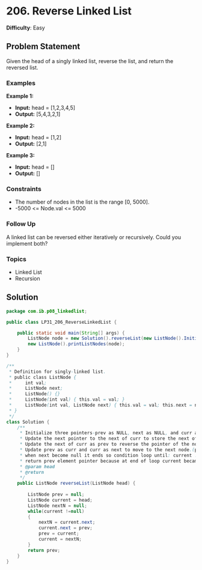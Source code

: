 # 206. Reverse Linked List

**Difficulty**: Easy

## Problem Statement
Given the head of a singly linked list, reverse the list, and return the reversed list.

### Examples

**Example 1:**
- **Input:** head = [1,2,3,4,5]
- **Output:** [5,4,3,2,1]

**Example 2:**
- **Input:** head = [1,2]
- **Output:** [2,1]

**Example 3:**
- **Input:** head = []
- **Output:** []

### Constraints
- The number of nodes in the list is the range [0, 5000].
- -5000 <= Node.val <= 5000

### Follow Up
A linked list can be reversed either iteratively or recursively. Could you implement both?

### Topics
- Linked List
- Recursion

## Solution

```java
package com.ib.p08_linkedlist;

public class LP31_206_ReverseLinkedList {

	public static void main(String[] args) {
		ListNode node = new Solution().reverseList(new ListNode().InitilizeNode());
		new ListNode().printListNodes(node);
	}
}

/**
 * Definition for singly-linked list.
 * public class ListNode {
 *     int val;
 *     ListNode next;
 *     ListNode() {}
 *     ListNode(int val) { this.val = val; }
 *     ListNode(int val, ListNode next) { this.val = val; this.next = next; }
 * }
 */
class Solution {
	/**
	 * Initialize three pointers-prev as NULL, next as NULL, and curr as head.
	 * Update the next pointer to the next of curr to store the next of curr. (nextN = current.next;)
	 * Update the next of curr as prev to reverse the pointer of the node.(current.next = prev;)
	 * Update prev as curr and curr as next to move to the next node.(prev = current; current = nextN;)
	 * when next become null it ends so condition loop until: current !=null
	 * return prev element pointer because at end of loop current became null prev is the last pointer
	 * @param head
	 * @return
	 */
	public ListNode reverseList(ListNode head) {
		
		ListNode prev = null;
		ListNode current = head;
		ListNode nextN = null;
		while(current !=null)
		{
			nextN = current.next;
			current.next = prev;
			prev = current;
			current = nextN;
		}
		return prev;
	}
}
